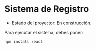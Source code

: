 <h1>Sistema de Registro</h1>

- Estado del proyector: En construcción.

Para ejecutar el sistema, debes poner:

```npm install react```
